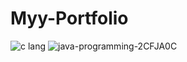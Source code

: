# Myy-Portfolio
![c lang](https://user-images.githubusercontent.com/91075085/170429584-6e64e9df-d8e3-48b4-a399-1679dff57379.png)
![java-programming-2CFJA0C](https://user-images.githubusercontent.com/91075085/170429885-3e78133f-0b53-45a1-8409-2d93c277b7aa.jpg)

